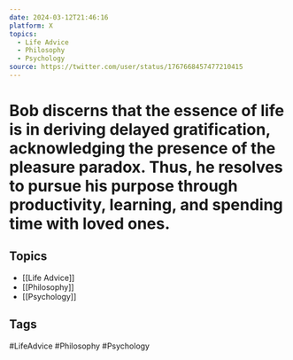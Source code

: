 ```yaml
---
date: 2024-03-12T21:46:16
platform: X
topics:
  - Life Advice
  - Philosophy
  - Psychology
source: https://twitter.com/user/status/1767668457477210415
---
```

# Bob discerns that the essence of life is in deriving delayed gratification, acknowledging the presence of the pleasure paradox. Thus, he resolves to pursue his purpose through productivity, learning, and spending time with loved ones.

## Topics
- [[Life Advice]]
- [[Philosophy]]
- [[Psychology]]

## Tags
#LifeAdvice #Philosophy #Psychology